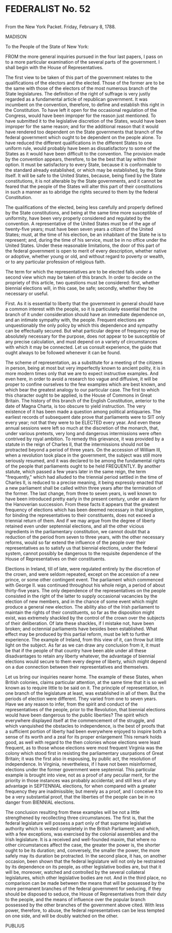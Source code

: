 # FEDERALIST No. 52
## 


From the New York Packet. Friday, February 8, 1788.

MADISON

To the People of the State of New York:

FROM the more general inquiries pursued in the four last papers, I
pass on to a more particular examination of the several parts of the
government. I shall begin with the House of Representatives.

The first view to be taken of this part of the government relates to the
qualifications of the electors and the elected. Those of the former are
to be the same with those of the electors of the most numerous branch of
the State legislatures. The definition of the right of suffrage is very
justly regarded as a fundamental article of republican government. It
was incumbent on the convention, therefore, to define and establish
this right in the Constitution. To have left it open for the occasional
regulation of the Congress, would have been improper for the reason just
mentioned. To have submitted it to the legislative discretion of the
States, would have been improper for the same reason; and for the
additional reason that it would have rendered too dependent on the State
governments that branch of the federal government which ought to
be dependent on the people alone. To have reduced the different
qualifications in the different States to one uniform rule, would
probably have been as dissatisfactory to some of the States as it
would have been difficult to the convention. The provision made by the
convention appears, therefore, to be the best that lay within
their option. It must be satisfactory to every State, because it
is conformable to the standard already established, or which may be
established, by the State itself. It will be safe to the United States,
because, being fixed by the State constitutions, it is not alterable by
the State governments, and it cannot be feared that the people of the
States will alter this part of their constitutions in such a manner as
to abridge the rights secured to them by the federal Constitution.

The qualifications of the elected, being less carefully and properly
defined by the State constitutions, and being at the same time more
susceptible of uniformity, have been very properly considered and
regulated by the convention. A representative of the United States must
be of the age of twenty-five years; must have been seven years a
citizen of the United States; must, at the time of his election, be an
inhabitant of the State he is to represent; and, during the time of
his service, must be in no office under the United States. Under these
reasonable limitations, the door of this part of the federal government
is open to merit of every description, whether native or adoptive,
whether young or old, and without regard to poverty or wealth, or to any
particular profession of religious faith.

The term for which the representatives are to be elected falls under a
second view which may be taken of this branch. In order to decide on
the propriety of this article, two questions must be considered: first,
whether biennial elections will, in this case, be safe; secondly,
whether they be necessary or useful.

First. As it is essential to liberty that the government in general
should have a common interest with the people, so it is particularly
essential that the branch of it under consideration should have an
immediate dependence on, and an intimate sympathy with, the people.
Frequent elections are unquestionably the only policy by which this
dependence and sympathy can be effectually secured. But what particular
degree of frequency may be absolutely necessary for the purpose, does
not appear to be susceptible of any precise calculation, and must depend
on a variety of circumstances with which it may be connected. Let us
consult experience, the guide that ought always to be followed whenever
it can be found.

The scheme of representation, as a substitute for a meeting of the
citizens in person, being at most but very imperfectly known to
ancient polity, it is in more modern times only that we are to expect
instructive examples. And even here, in order to avoid a research too
vague and diffusive, it will be proper to confine ourselves to the few
examples which are best known, and which bear the greatest analogy
to our particular case. The first to which this character ought to be
applied, is the House of Commons in Great Britain. The history of
this branch of the English Constitution, anterior to the date of Magna
Charta, is too obscure to yield instruction. The very existence of
it has been made a question among political antiquaries. The earliest
records of subsequent date prove that parliaments were to SIT only every
year; not that they were to be ELECTED every year. And even these annual
sessions were left so much at the discretion of the monarch, that,
under various pretexts, very long and dangerous intermissions were often
contrived by royal ambition. To remedy this grievance, it was provided
by a statute in the reign of Charles II, that the intermissions should
not be protracted beyond a period of three years. On the accession of
William III, when a revolution took place in the government, the subject
was still more seriously resumed, and it was declared to be among the
fundamental rights of the people that parliaments ought to be held
FREQUENTLY. By another statute, which passed a few years later in the
same reign, the term "frequently," which had alluded to the triennial
period settled in the time of Charles II, is reduced to a precise
meaning, it being expressly enacted that a new parliament shall be
called within three years after the termination of the former. The last
change, from three to seven years, is well known to have been introduced
pretty early in the present century, under an alarm for the Hanoverian
succession. From these facts it appears that the greatest frequency of
elections which has been deemed necessary in that kingdom, for binding
the representatives to their constituents, does not exceed a triennial
return of them. And if we may argue from the degree of liberty retained
even under septennial elections, and all the other vicious ingredients
in the parliamentary constitution, we cannot doubt that a reduction of
the period from seven to three years, with the other necessary
reforms, would so far extend the influence of the people over their
representatives as to satisfy us that biennial elections, under the
federal system, cannot possibly be dangerous to the requisite dependence
of the House of Representatives on their constituents.

Elections in Ireland, till of late, were regulated entirely by the
discretion of the crown, and were seldom repeated, except on the
accession of a new prince, or some other contingent event. The
parliament which commenced with George II. was continued throughout his
whole reign, a period of about thirty-five years. The only dependence of
the representatives on the people consisted in the right of the latter
to supply occasional vacancies by the election of new members, and in
the chance of some event which might produce a general new election.
The ability also of the Irish parliament to maintain the rights of
their constituents, so far as the disposition might exist, was extremely
shackled by the control of the crown over the subjects of their
deliberation. Of late these shackles, if I mistake not, have been
broken; and octennial parliaments have besides been established. What
effect may be produced by this partial reform, must be left to further
experience. The example of Ireland, from this view of it, can throw but
little light on the subject. As far as we can draw any conclusion from
it, it must be that if the people of that country have been able under
all these disadvantages to retain any liberty whatever, the advantage of
biennial elections would secure to them every degree of liberty, which
might depend on a due connection between their representatives and
themselves.

Let us bring our inquiries nearer home. The example of these States,
when British colonies, claims particular attention, at the same time
that it is so well known as to require little to be said on it. The
principle of representation, in one branch of the legislature at
least, was established in all of them. But the periods of election were
different. They varied from one to seven years. Have we any reason to
infer, from the spirit and conduct of the representatives of the
people, prior to the Revolution, that biennial elections would have been
dangerous to the public liberties? The spirit which everywhere displayed
itself at the commencement of the struggle, and which vanquished the
obstacles to independence, is the best of proofs that a sufficient
portion of liberty had been everywhere enjoyed to inspire both a sense
of its worth and a zeal for its proper enlargement This remark holds
good, as well with regard to the then colonies whose elections were
least frequent, as to those whose elections were most frequent Virginia
was the colony which stood first in resisting the parliamentary
usurpations of Great Britain; it was the first also in espousing, by
public act, the resolution of independence. In Virginia, nevertheless,
if I have not been misinformed, elections under the former government
were septennial. This particular example is brought into view, not as
a proof of any peculiar merit, for the priority in those instances
was probably accidental; and still less of any advantage in SEPTENNIAL
elections, for when compared with a greater frequency they are
inadmissible; but merely as a proof, and I conceive it to be a very
substantial proof, that the liberties of the people can be in no danger
from BIENNIAL elections.

The conclusion resulting from these examples will be not a little
strengthened by recollecting three circumstances. The first is, that the
federal legislature will possess a part only of that supreme legislative
authority which is vested completely in the British Parliament; and
which, with a few exceptions, was exercised by the colonial assemblies
and the Irish legislature. It is a received and well-founded maxim, that
where no other circumstances affect the case, the greater the power is,
the shorter ought to be its duration; and, conversely, the smaller the
power, the more safely may its duration be protracted. In the second
place, it has, on another occasion, been shown that the federal
legislature will not only be restrained by its dependence on its people,
as other legislative bodies are, but that it will be, moreover, watched
and controlled by the several collateral legislatures, which other
legislative bodies are not. And in the third place, no comparison can
be made between the means that will be possessed by the more permanent
branches of the federal government for seducing, if they should be
disposed to seduce, the House of Representatives from their duty to the
people, and the means of influence over the popular branch possessed
by the other branches of the government above cited. With less power,
therefore, to abuse, the federal representatives can be less tempted on
one side, and will be doubly watched on the other.

PUBLIUS




